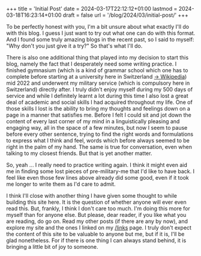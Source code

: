 +++
title = 'Initial Post'
date = 2024-03-17T22:12:12+01:00
lastmod = 2024-03-18T16:23:14+01:00
draft = false
url = '/blog/2024/03/initial-post/'
+++

To be perfectly honest with you, I'm a bit unsure about what exactly I'll do
with this blog. I guess I just want to try out what one can do with this format.
And I found some truly amazing blogs in the recent past, so I said to myself:
"Why don't you just give it a try?" So that's what I'll do.

There is also one additional thing that played into my decision to start this
blog, namely the fact that I desperately need some writing practice. I finished
gymnasium (which is a kind of grammar school which one has to complete before
starting at a university here in Switzerland [&rarr;
Wikipedia](https://en.wikipedia.org/wiki/Gymnasium_(school))) mid 2022 and
underwent my military service (which is compulsory here in Switzerland) directly
after. I truly didn't enjoy myself during my 500 days of service and while I
definitely learnt a lot during this time I also lost a great deal of academic
and social skills I had acquired throughout my life. One of those skills
I lost is the ability to bring my thoughts and feelings down on a page in a
manner that satisfies me. Before I felt I could sit and jot down the content of
every last corner of my mind in a linguistically pleasing and engaging way, all
in the space of a few minutes, but now I seem to pause before every other
sentence, trying to find the right words and formulations to express what I
think and feel, words which before always seemed to be right in the palm of my
hand. The same is true for conversation, even when talking to my closest
friends. But that is yet another matter.

So, yeah ... I really need to practice writing again. I think it might even aid
me in finding some lost pieces of pre-military-me that I'd like to have back. I
feel like even those few lines above already did some good, even if it took me
longer to write them as I'd care to admit.

I think I'll close with another thing I have given some thought to while
building this site here. It is the question of whether anyone will ever even
read this. But, frankly, I think I don't care too much. I'm doing this more for
myself than for anyone else. But please, dear reader, if you like what you are
reading, do go on. Read my other posts (if there are any by now), and explore
my site and the ones I linked on my [/links](/links-and-blogroll) page. I truly
don't expect the content of this site to be valuable to anyone but me, but if
it is, I'll be glad nonetheless. For if there is one thing I can always stand
behind, it is bringing a little bit of joy to someone.
